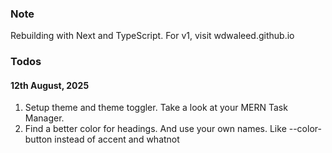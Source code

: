 ### Note

Rebuilding with Next and TypeScript.
For v1, visit wdwaleed.github.io

### Todos

#### 12th August, 2025

1. Setup theme and theme toggler. Take a look at your MERN Task Manager.
2. Find a better color for headings. And use your own names. Like --color-button instead of accent and whatnot
